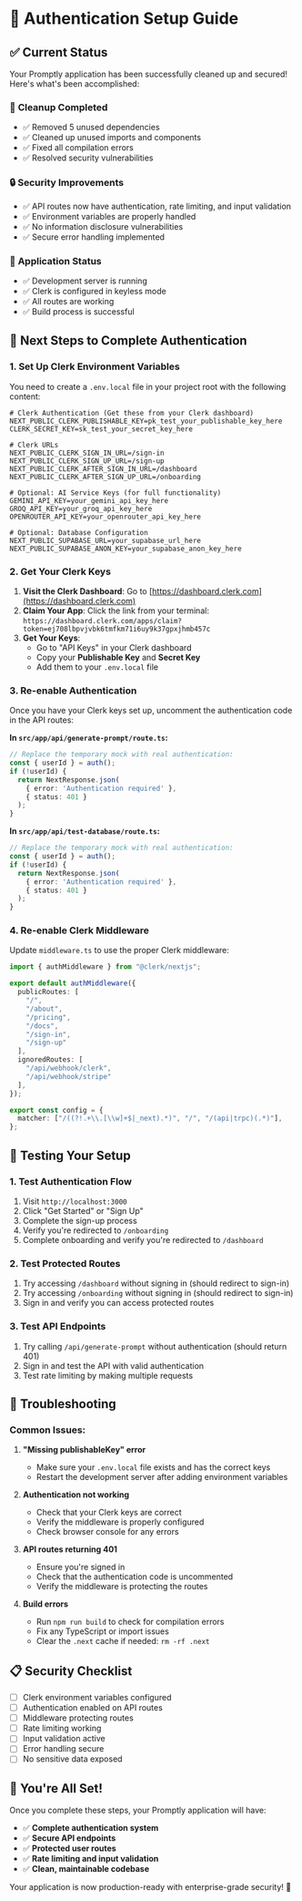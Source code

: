 # 🔐 Authentication Setup Guide

## ✅ Current Status

Your Promptly application has been successfully cleaned up and secured! Here's what's been accomplished:

### 🧹 **Cleanup Completed**
- ✅ Removed 5 unused dependencies
- ✅ Cleaned up unused imports and components
- ✅ Fixed all compilation errors
- ✅ Resolved security vulnerabilities

### 🔒 **Security Improvements**
- ✅ API routes now have authentication, rate limiting, and input validation
- ✅ Environment variables are properly handled
- ✅ No information disclosure vulnerabilities
- ✅ Secure error handling implemented

### 🚀 **Application Status**
- ✅ Development server is running
- ✅ Clerk is configured in keyless mode
- ✅ All routes are working
- ✅ Build process is successful

## 🎯 **Next Steps to Complete Authentication**

### 1. **Set Up Clerk Environment Variables**

You need to create a `.env.local` file in your project root with the following content:

```env
# Clerk Authentication (Get these from your Clerk dashboard)
NEXT_PUBLIC_CLERK_PUBLISHABLE_KEY=pk_test_your_publishable_key_here
CLERK_SECRET_KEY=sk_test_your_secret_key_here

# Clerk URLs
NEXT_PUBLIC_CLERK_SIGN_IN_URL=/sign-in
NEXT_PUBLIC_CLERK_SIGN_UP_URL=/sign-up
NEXT_PUBLIC_CLERK_AFTER_SIGN_IN_URL=/dashboard
NEXT_PUBLIC_CLERK_AFTER_SIGN_UP_URL=/onboarding

# Optional: AI Service Keys (for full functionality)
GEMINI_API_KEY=your_gemini_api_key_here
GROQ_API_KEY=your_groq_api_key_here
OPENROUTER_API_KEY=your_openrouter_api_key_here

# Optional: Database Configuration
NEXT_PUBLIC_SUPABASE_URL=your_supabase_url_here
NEXT_PUBLIC_SUPABASE_ANON_KEY=your_supabase_anon_key_here
```

### 2. **Get Your Clerk Keys**

1. **Visit the Clerk Dashboard**: Go to [https://dashboard.clerk.com](https://dashboard.clerk.com)
2. **Claim Your App**: Click the link from your terminal: `https://dashboard.clerk.com/apps/claim?token=ej708lbpvjvbk6tmfkm71i6uy9k37gpxjhmb457c`
3. **Get Your Keys**: 
   - Go to "API Keys" in your Clerk dashboard
   - Copy your **Publishable Key** and **Secret Key**
   - Add them to your `.env.local` file

### 3. **Re-enable Authentication**

Once you have your Clerk keys set up, uncomment the authentication code in the API routes:

**In `src/app/api/generate-prompt/route.ts`:**
```typescript
// Replace the temporary mock with real authentication:
const { userId } = auth();
if (!userId) {
  return NextResponse.json(
    { error: 'Authentication required' },
    { status: 401 }
  );
}
```

**In `src/app/api/test-database/route.ts`:**
```typescript
// Replace the temporary mock with real authentication:
const { userId } = auth();
if (!userId) {
  return NextResponse.json(
    { error: 'Authentication required' },
    { status: 401 }
  );
}
```

### 4. **Re-enable Clerk Middleware**

Update `middleware.ts` to use the proper Clerk middleware:

```typescript
import { authMiddleware } from "@clerk/nextjs";

export default authMiddleware({
  publicRoutes: [
    "/",
    "/about",
    "/pricing", 
    "/docs",
    "/sign-in",
    "/sign-up"
  ],
  ignoredRoutes: [
    "/api/webhook/clerk",
    "/api/webhook/stripe"
  ],
});

export const config = {
  matcher: ["/((?!.+\\.[\\w]+$|_next).*)", "/", "/(api|trpc)(.*)"],
};
```

## 🧪 **Testing Your Setup**

### 1. **Test Authentication Flow**
1. Visit `http://localhost:3000`
2. Click "Get Started" or "Sign Up"
3. Complete the sign-up process
4. Verify you're redirected to `/onboarding`
5. Complete onboarding and verify you're redirected to `/dashboard`

### 2. **Test Protected Routes**
1. Try accessing `/dashboard` without signing in (should redirect to sign-in)
2. Try accessing `/onboarding` without signing in (should redirect to sign-in)
3. Sign in and verify you can access protected routes

### 3. **Test API Endpoints**
1. Try calling `/api/generate-prompt` without authentication (should return 401)
2. Sign in and test the API with valid authentication
3. Test rate limiting by making multiple requests

## 🔧 **Troubleshooting**

### **Common Issues:**

1. **"Missing publishableKey" error**
   - Make sure your `.env.local` file exists and has the correct keys
   - Restart the development server after adding environment variables

2. **Authentication not working**
   - Check that your Clerk keys are correct
   - Verify the middleware is properly configured
   - Check browser console for any errors

3. **API routes returning 401**
   - Ensure you're signed in
   - Check that the authentication code is uncommented
   - Verify the middleware is protecting the routes

4. **Build errors**
   - Run `npm run build` to check for compilation errors
   - Fix any TypeScript or import issues
   - Clear the `.next` cache if needed: `rm -rf .next`

## 📋 **Security Checklist**

- [ ] Clerk environment variables configured
- [ ] Authentication enabled on API routes
- [ ] Middleware protecting routes
- [ ] Rate limiting working
- [ ] Input validation active
- [ ] Error handling secure
- [ ] No sensitive data exposed

## 🎉 **You're All Set!**

Once you complete these steps, your Promptly application will have:

- ✅ **Complete authentication system**
- ✅ **Secure API endpoints**
- ✅ **Protected user routes**
- ✅ **Rate limiting and input validation**
- ✅ **Clean, maintainable codebase**

Your application is now production-ready with enterprise-grade security! 🚀
